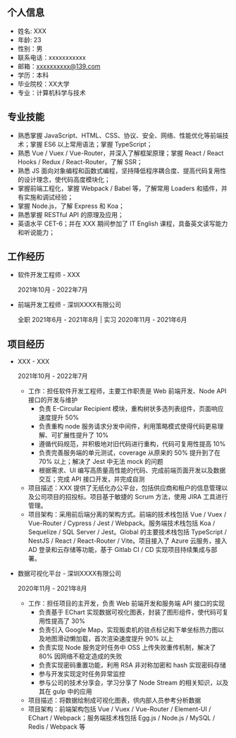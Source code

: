 ## 个人信息

- 姓名: XXX
- 年龄: 23
- 性别：男
- 联系电话：xxxxxxxxxxx
- 邮箱：xxxxxxxxxx@139.com
- 学历：本科
- 毕业院校：XX大学
- 专业：计算机科学与技术

## 专业技能
- 熟悉掌握 JavaScript、HTML、CSS、协议、安全、网络、性能优化等前端技术；掌握 ES6 以上常用语法；掌握 TypeScript；
- 熟悉 Vue / Vuex / Vue-Router，并深入了解框架原理；掌握 React / React Hooks / Redux / React-Router，了解 SSR；
- 熟悉 JS 面向对象编程和函数式编程，坚持降低程序耦合度、提高代码复用性的设计理念，使代码高度模块化；
- 掌握前端工程化，掌握 Webpack / Babel 等，了解常用 Loaders 和插件，并有实施和调试经验；
- 掌握 Node.js，了解 Express 和 Koa；
- 熟悉掌握 RESTful API 的原理及应用；
- 英语水平 CET-6；并在 XXX 期间参加了 IT English 课程，具备英文读写能力和听说能力；

## 工作经历

- 软件开发工程师 - XXX
  
  2021年10月 - 2022年7月

- 前端开发工程师 - 深圳XXXX有限公司
  
  全职   2021年6月 - 2021年8月        |        实习  2020年11月 - 2021年6月

## 项目经历

- XXX - XXX
  
  2021年10月 - 2022年7月

  - 工作：担任软件开发工程师，主要工作职责是 Web 前端开发、Node API 接口的开发与维护
    - 负责 E-Circular Recipient 模块，重构树状多选列表组件，页面响应速度提升 50%
    - 负责重构 node 服务请求分发中间件，利用策略模式使得代码更易理解、可扩展性提升了 10%
    - 遵循代码规范，并积极地对旧代码进行重构，代码可复用性提高 10%
    - 负责完善服务端的单元测试，coverage 从原来的 50% 提升到了在 70% 以上；解决了 Jest 中无法 mock 的问题
    - 根据需求、UI 编写高质量高性能的代码、完成前端页面开发以及数据交互；完成 API 接口开发，并完成自测
  - 项目描述：XXX 提供了无纸化办公平台，包括供应商和租户的信息管理以及公司项目的招投标。项目基于敏捷的 Scrum 方法，使用 JIRA 工具进行管理。
  - 项目架构：采用前后端分离的架构方式。前端的技术栈包括 Vue / Vuex / Vue-Router / Cypress / Jest / Webpack。服务端技术栈包括 Koa / Sequelize / SQL Server / Jest。Global 的主要技术栈包括 TypeScript / NestJS / React / React-Router / Vite。项目接入了 Azure 云服务，接入 AD 登录和云存储等功能，基于 Gitlab CI / CD 实现项目持续集成与部署。
  
- 数据可视化平台 - 深圳XXXX有限公司	 

  2020年11月 - 2021年8月
  - 工作：担任项目的主开发，负责 Web 前端开发和服务端 API 接口的实现
    - 负责基于 EChart 实现数据可视化图表，封装了图形组件，使代码可复用性提高了 30%	
    - 负责引入 Google Map，实现贩卖机的驻点标记和下单坐标热力图以及地图滑动懒加载，首次渲染速度提升 90% 以上
    - 负责实现 Node 服务定时任务中 OSS 上传失败重传机制，解决了 80% 因网络不稳定造成的失败
    - 负责实现密码重置功能，利用 RSA 非对称加密和 hash 实现密码存储
    - 参与开发实现定时任务异常监控
    - 参与公司的技术分享会，学习分享了 Node Stream 的相关知识，以及其在 gulp 中的应用
  - 项目描述：将数据绘制成可视化图表，供内部人员参考分析数据
  - 项目架构：前端架构包括 Vue / Vuex / Vue-Router / Element-UI / EChart / Webpack；服务端技术栈包括 Egg.js / Node.js / MySQL / Redis / Webpack 等

